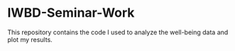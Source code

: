 # IWBD-Seminar-Work
This repository contains the code I used to analyze the well-being data and plot my results.
